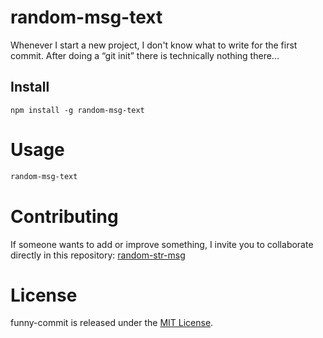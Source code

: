 # random-msg-text

Whenever I start a new project, I don't know what to write for the first commit. After doing a “git init” there is technically nothing there...

## Install

```npm
npm install -g random-msg-text
```

# Usage

```bash
random-msg-text
```

# Contributing

If someone wants to add or improve something, I invite you to collaborate directly in this repository: [random-str-msg](https://github.com/mon4ssi/random-msg-text)

# License

funny-commit is released under the [MIT License](https://opensource.org/licenses/MIT).
